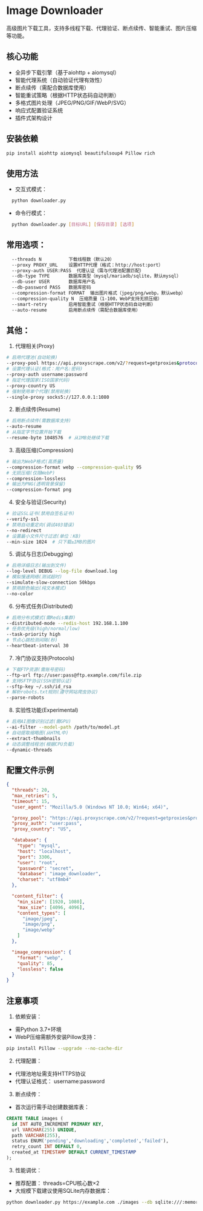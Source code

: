# Image Downloader
高级图片下载工具，支持多线程下载、代理验证、断点续传、智能重试、图片压缩等功能。

## 核心功能
- 全异步下载引擎（基于aiohttp + aiomysql）
- 智能代理系统（自动验证代理有效性）
- 断点续传（需配合数据库使用）
- 智能重试策略（根据HTTP状态码自动判断）
- 多格式图片处理（JPEG/PNG/GIF/WebP/SVG）
- 响应式配置验证系统
- 插件式架构设计
## 安装依赖
```bash
pip install aiohttp aiomysql beautifulsoup4 Pillow rich
```
## 使用方法
- 交互式模式：
```bash
  python downloader.py
```
- 命令行模式：
```bash
  python downloader.py [目标URL] [保存目录] [选项]
```
## 常用选项：
```bash
  --threads N          下载线程数（默认20）
  --proxy PROXY_URL    设置HTTP代理（格式：http://host:port）
  --proxy-auth USER:PASS  代理认证（需与代理池配置匹配）
  --db-type TYPE       数据库类型（mysql/mariadb/sqlite，默认mysql）
  --db-user USER       数据库用户名
  --db-password PASS   数据库密码
  --compression-format FORMAT  输出图片格式（jpeg/png/webp，默认webp）
  --compression-quality N  压缩质量（1-100，WebP支持无损压缩）
  --smart-retry        启用智能重试（根据HTTP状态码自动判断）
  --auto-resume        启用断点续传（需配合数据库使用）
```
## 其他：
1. 代理相关(Proxy)
```bash
# 启用代理池(自动轮换)
--proxy-pool https://api.proxyscrape.com/v2/?request=getproxies&protocol=https
# 设置代理认证(格式：用户名:密码)
--proxy-auth username:password
# 指定代理国家(ISO国家代码)
--proxy-country US
# 强制使用单个代理(禁用轮换)
--single-proxy socks5://127.0.0.1:1080
```
2. 断点续传(Resume)
```bash
# 启用断点续传(需数据库支持)
--auto-resume
# 从指定字节位置开始下载
--resume-byte 1048576  # 从1MB处继续下载
```
3. 高级压缩(Compression)
```bash
# 输出为WebP格式(高质量)
--compression-format webp --compression-quality 95
# 无损压缩(仅限WebP)
--compression-lossless
# 输出为PNG(透明背景保留)
--compression-format png
```
4. 安全与验证(Security)
```bash
# 验证SSL证书(禁用自签名证书)
--verify-ssl
# 禁用自动重定向(调试403错误)
--no-redirect
# 设置最小文件尺寸过滤(单位：KB)
--min-size 1024  # 只下载≥1MB的图片
```
5. 调试与日志(Debugging)
```bash
# 启用详细日志(输出到文件)
--log-level DEBUG --log-file download.log
# 模拟慢速网络(测试超时)
--simulate-slow-connection 50kbps
# 禁用颜色输出(纯文本模式)
--no-color
```
6. 分布式任务(Distributed)
```bash
# 启用分布式模式(需Redis集群)
--distributed-mode --redis-host 192.168.1.100
# 任务优先级(high/normal/low)
--task-priority high
# 节点心跳检测间隔(秒)
--heartbeat-interval 30
```
7. 冷门协议支持(Protocols)
```bash
# 下载FTP资源(需账号密码)
--ftp-url ftp://user:pass@ftp.example.com/file.zip
# 支持SFTP协议(SSH密钥认证)
--sftp-key ~/.ssh/id_rsa
# 解析robots.txt规则(遵守网站爬虫协议)
--parse-robots
```
8. 实验性功能(Experimental)
```bash
# 启用AI图像识别过滤(需GPU)
--ai-filter --model-path /path/to/model.pt
# 自动提取缩略图(从HTML中)
--extract-thumbnails
# 动态调整线程池(根据CPU负载)
--dynamic-threads
```
## 配置文件示例
```json
{
  "threads": 20,
  "max_retries": 5,
  "timeout": 15,
  "user_agent": "Mozilla/5.0 (Windows NT 10.0; Win64; x64)",

  "proxy_pool": "https://api.proxyscrape.com/v2/?request=getproxies&protocol=https",
  "proxy_auth": "user:pass",
  "proxy_country": "US",

  "database": {
    "type": "mysql",
    "host": "localhost",
    "port": 3306,
    "user": "root",
    "password": "secret",
    "database": "image_downloader",
    "charset": "utf8mb4"
  },

  "content_filter": {
    "min_size": [1920, 1080],
    "max_size": [4096, 4096],
    "content_types": [
      "image/jpeg",
      "image/png",
      "image/webp"
    ]
  },

  "image_compression": {
    "format": "webp",
    "quality": 85,
    "lossless": false
  }
}
```
## 注意事项
1. 依赖安装：
- 需Python 3.7+环境
- WebP压缩需额外安装Pillow支持：
```bash
pip install Pillow --upgrade --no-cache-dir
```
2. 代理配置：
- 代理池地址需支持HTTPS协议
- 代理认证格式： username:password 
3. 断点续传：
- 首次运行需手动创建数据库表：
```sql
CREATE TABLE images (
  id INT AUTO_INCREMENT PRIMARY KEY,
  url VARCHAR(255) UNIQUE,
  path VARCHAR(255),
  status ENUM('pending','downloading','completed','failed'),
  retry_count INT DEFAULT 0,
  created_at TIMESTAMP DEFAULT CURRENT_TIMESTAMP
);
```
3. 性能调优：
- 推荐配置： threads=CPU核心数×2 
- 大规模下载建议使用SQLite内存数据库：
```bash
python downloader.py https://example.com ./images --db sqlite:///:memory:
```